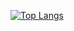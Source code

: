 [![Top Langs](https://github-readme-stats.vercel.app/api/top-langs/?count_private=true?username=shanezilla)](https://github.com/shanezilla/github-readme-stats)
